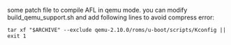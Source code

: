 some patch file to compile AFL in qemu mode.
you can modify build_qemu_support.sh and add following lines to avoid compress error:
```
tar xf "$ARCHIVE" --exclude qemu-2.10.0/roms/u-boot/scripts/Kconfig || exit 1
```
